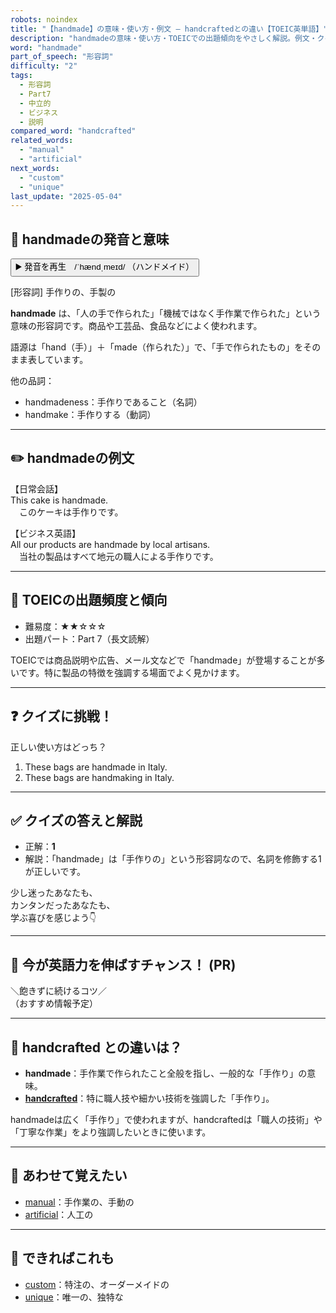 ```yaml
---
robots: noindex
title: "【handmade】の意味・使い方・例文 ― handcraftedとの違い【TOEIC英単語】"
description: "handmadeの意味・使い方・TOEICでの出題傾向をやさしく解説。例文・クイズ付きでhandcraftedとの違いもわかりやすく学べます。"
word: "handmade"
part_of_speech: "形容詞"
difficulty: "2"
tags:
  - 形容詞
  - Part7
  - 中立的
  - ビジネス
  - 説明
compared_word: "handcrafted"
related_words:
  - "manual"
  - "artificial"
next_words:
  - "custom"
  - "unique"
last_update: "2025-05-04"
---
```


## 🔰 handmadeの発音と意味

<button class="play-audio" onclick="playTTS('handmade')">
  <span class="play-audio-main">
    ▶️ 発音を再生　/ˈhændˌmeɪd/
  </span>
  <span class="play-audio-sub">
    （ハンドメイド）
  </span>
</button>

[形容詞] 手作りの、手製の

**handmade** は、「人の手で作られた」「機械ではなく手作業で作られた」という意味の形容詞です。商品や工芸品、食品などによく使われます。

語源は「hand（手）」＋「made（作られた）」で、「手で作られたもの」をそのまま表しています。

他の品詞：  
- handmadeness：手作りであること（名詞）
- handmake：手作りする（動詞）

---

## ✏️ handmadeの例文

【日常会話】  
This cake is handmade.  
　このケーキは手作りです。

【ビジネス英語】  
All our products are handmade by local artisans.  
　当社の製品はすべて地元の職人による手作りです。

---

## 🎯 TOEICの出題頻度と傾向

- 難易度：★★☆☆☆
- 出題パート：Part 7（長文読解）

TOEICでは商品説明や広告、メール文などで「handmade」が登場することが多いです。特に製品の特徴を強調する場面でよく見かけます。

---

## ❓ クイズに挑戦！

正しい使い方はどっち？

1. These bags are handmade in Italy.  
2. These bags are handmaking in Italy.

---

## ✅ クイズの答えと解説

- 正解：**1**
- 解説：「handmade」は「手作りの」という形容詞なので、名詞を修飾する1が正しいです。

少し迷ったあなたも、  
カンタンだったあなたも、  
学ぶ喜びを感じよう👇️

---

## 🚀 今が英語力を伸ばすチャンス！ (PR)

<div class="info-center">
＼飽きずに続けるコツ／<br>  
（おすすめ情報予定）
</div>

---

## 🤔  handcrafted との違いは？

- **handmade**：手作業で作られたこと全般を指し、一般的な「手作り」の意味。
- **[handcrafted](/handcrafted)**：特に職人技や細かい技術を強調した「手作り」。

handmadeは広く「手作り」で使われますが、handcraftedは「職人の技術」や「丁寧な作業」をより強調したいときに使います。

---

## 🧩 あわせて覚えたい

- [manual](/manual)：手作業の、手動の
- [artificial](/artificial)：人工の

---

## 📖 できればこれも

- [custom](/custom)：特注の、オーダーメイドの
- [unique](/unique)：唯一の、独特な

<!-- cvid: aid32_bid27 -->

